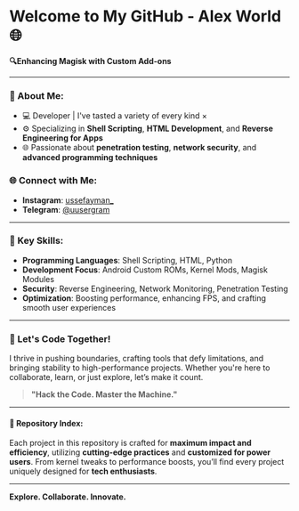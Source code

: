 # Welcome to My GitHub - Alex World 🌐

**🔍Enhancing Magisk with Custom Add-ons**

---

### 🚀 About Me:
- 💻 Developer | I've tasted a variety of every kind ×
- ⚙️ Specializing in **Shell Scripting**, **HTML Development**, and **Reverse Engineering for Apps**
- 🌐 Passionate about **penetration testing**, **network security**, and **advanced programming techniques**

### 🌐 Connect with Me:
- **Instagram**: [ussefayman_](https://www.instagram.com/ussefayman_)
- **Telegram**: [@uusergram](https://t.me/uusergram)

---

### 🔧 Key Skills:
- **Programming Languages**: Shell Scripting, HTML, Python
- **Development Focus**: Android Custom ROMs, Kernel Mods, Magisk Modules
- **Security**: Reverse Engineering, Network Monitoring, Penetration Testing
- **Optimization**: Boosting performance, enhancing FPS, and crafting smooth user experiences

---

### 🧩 Let's Code Together!
I thrive in pushing boundaries, crafting tools that defy limitations, and bringing stability to high-performance projects. Whether you're here to collaborate, learn, or just explore, let’s make it count.

> **"Hack the Code. Master the Machine."** 

---

#### 📂 Repository Index:
Each project in this repository is crafted for **maximum impact and efficiency**, utilizing **cutting-edge practices** and **customized for power users**. From kernel tweaks to performance boosts, you’ll find every project uniquely designed for **tech enthusiasts**.

---

**Explore. Collaborate. Innovate.**

<!--
**thelordalex/thelordalex** is a ✨ _special_ ✨ repository because its `README.md` (this file) appears on your GitHub profile.

Here are some ideas to get you started:

- 🔭 I’m currently working on ...
- 🌱 I’m currently learning ...
- 👯 I’m looking to collaborate on ...
- 🤔 I’m looking for help with ...
- 💬 Ask me about ...
- 📫 How to reach me: ...
- 😄 Pronouns: ...
- ⚡ Fun fact: ...
-->
